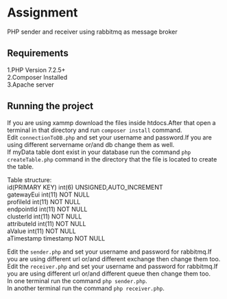 # Assignment
PHP sender and receiver using rabbitmq as message broker

## Requirements
  1.PHP Version 7.2.5+  
  2.Composer Installed  
  3.Apache server  

## Running the project
If you are using xammp download the files inside htdocs.After that open a terminal in that directory and run `composer install` command.  
Edit `connectionToDB.php` and set your username and password.If you are using different servername or/and db change them as well.  
If myData table dont exist in your database run the command `php createTable.php` command in the directory that the file is located to create the table.  

Table structure:  
  id(PRIMARY KEY) int(6) UNSIGNED,AUTO_INCREMENT  
  gatewayEui int(11) NOT NULL  
  profileId int(11) NOT NULL  
  endpointId int(11) NOT NULL  
  clusterId int(11) NOT NULL  
  attributeId int(11) NOT NULL  
  aValue int(11) NOT NULL  
  aTimestamp timestamp NOT NULL  
  
Edit the `sender.php` and set your username and password for rabbitmq.If you are using different url or/and different exchange then change them too.  
Edit the `receiver.php` and set your username and password for rabbitmq.If you are using different url or/and different queue then change them too.  
In one terminal run the command `php sender.php`.  
In another terminal run the command `php receiver.php`.  

